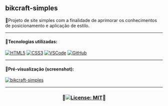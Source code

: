 ## bikcraft-simples
🔸Projeto de site simples com a finalidade de aprimorar os conhecimentos de posicionamento e aplicação de estilo.
***
#### 🔸Tecnologias utilizadas:

[![HTML5](https://skills.thijs.gg/icons?i=html)](https://pt.wikipedia.org/wiki/HTML5)
[![CSS3](https://skills.thijs.gg/icons?i=css)](https://pt.wikipedia.org/wiki/CSS3)
[![VSCode](https://skills.thijs.gg/icons?i=vscode)](https://pt.wikipedia.org/wiki/Visual_Studio_Code)
[![GitHub](https://skills.thijs.gg/icons?i=github)](https://pt.wikipedia.org/wiki/GitHub)

***
#### 🔸Pré-visualização (screenshot):
[![bikcraft-simples](https://user-images.githubusercontent.com/80191040/185257298-03f163e6-4eab-4d09-81ca-f2e8e578c682.png)](https://adriwco.github.io/bikcraft-simples)

***
### <p align="center">🔸[![License: MIT](https://img.shields.io/badge/License-MIT-red.svg)](https://opensource.org/licenses/MIT)🔸</p>
